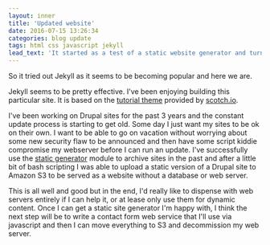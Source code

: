 ```yaml
---
layout: inner
title: 'Updated website'
date: 2016-07-15 13:26:34
categories: blog update
tags: html css javascript jekyll
lead_text: 'It started as a test of a static website generator and turned into a new personal website for me.'
---
```


So it tried out Jekyll as it seems to be becoming popular and here we are.

Jekyll seems to be pretty effective.  I've been enjoying building this particular site.  It is based on the [tutorial theme](https://scotch.io/tutorials/getting-started-with-jekyll-plus-a-free-bootstrap-3-starter-theme) provided by [scotch.io](http://scotch.io).

I've been working on Drupal sites for the past 3 years and the constant update process is starting to get old.  Some day I just want my sites to be ok on their own.  I want to be able to go on vacation without worrying about some new security flaw to be announced and then have some script kiddie compromise my webserver before I can run an update.  I've successfully use the [static generator](https://www.drupal.org/project/static) module to archive sites in the past and after a little bit of bash scripting I was able to upload a static version of a Drupal site to Amazon S3 to be served as a website without a database or web server.

This is all well and good but in the end, I'd really like to dispense with web servers entirely if I can help it, or at lease only use them for dynamic content.  Once I can get a static site generator I'm happy with, I think the next step will be to write a contact form web service that I'll use via javascript and then I can move everything to S3 and decommission my web server.
